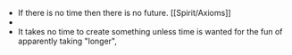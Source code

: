 
- If there is no time then there is no future. [[Spirit/Axioms]]
- 
- It takes no time to create something unless time is wanted for the fun of apparently taking "longer", 
